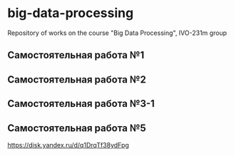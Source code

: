 # big-data-processing
Repository of works on the course "Big Data Processing", IVO-231m group
## Самостоятельная работа №1

## Самостоятельная работа №2

## Самостоятельная работа №3-1

## Самостоятельная работа №5
https://disk.yandex.ru/d/q1DrqTf38ydFpg 
